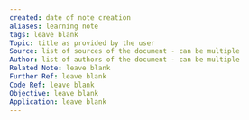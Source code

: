 ```yaml
---
created: date of note creation
aliases: learning note
tags: leave blank
Topic: title as provided by the user
Source: list of sources of the document - can be multiple
Author: list of authors of the document - can be multiple
Related Note: leave blank
Further Ref: leave blank
Code Ref: leave blank
Objective: leave blank
Application: leave blank
---
```


